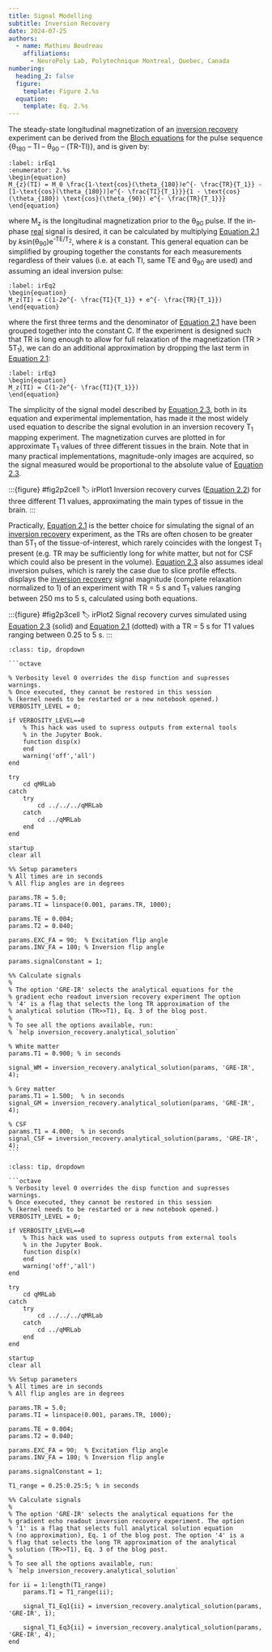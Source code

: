 ```yaml
---
title: Signal Modelling
subtitle: Inversion Recovery
date: 2024-07-25
authors:
  - name: Mathieu Boudreau
    affiliations:
      - NeuroPoly Lab, Polytechnique Montreal, Quebec, Canada
numbering:
  heading_2: false
  figure:
    template: Figure 2.%s
  equation:
    template: Eq. 2.%s
---
```


The steady-state longitudinal magnetization of an [inversion recovery](wiki:Inversion_recovery) experiment can be derived from the [Bloch equations](wiki:Bloch_equations) for the pulse sequence {θ<sub>180</sub> – TI – θ<sub>90</sub> – (TR-TI)}, and is given by:

```{math}
:label: irEq1
:enumerator: 2.%s
\begin{equation}
M_{z}(TI) = M_0 \frac{1-\text{cos}(\theta_{180})e^{- \frac{TR}{T_1}} -[1-\text{cos}(\theta_{180})]e^{- \frac{TI}{T_1}}}{1 - \text{cos}(\theta_{180}) \text{cos}(\theta_{90}) e^{- \frac{TR}{T_1}}}
\end{equation}
```

where M<sub>z</sub> is the longitudinal magnetization prior to the θ<sub>90</sub> pulse. If the in-phase [real](wiki:Complex_number) signal is desired, it can be calculated by multiplying [Equation 2.1](#irEq1) by <i>k</i>sin(θ<sub>90</sub>)e<sup>-TE/T<sub>2</sub></sup>, where <i>k</i> is a constant. This general equation can be simplified by grouping together the constants for each measurements regardless of their values (i.e. at each TI, same TE and θ<sub>90</sub> are used) and assuming an ideal inversion pulse:

```{math}
:label: irEq2
\begin{equation}
M_z(TI) = C(1-2e^{- \frac{TI}{T_1}} + e^{- \frac{TR}{T_1}})
\end{equation}
```

where the first three terms and the denominator of [Equation 2.1](#irEq1) have been grouped together into the constant C. If the experiment is designed such that TR is long enough to allow for full relaxation of the magnetization (TR > 5T<sub>1</sub>), we can do an additional approximation by dropping the last term in [Equation 2.1](#irEq2):

```{math}
:label: irEq3
\begin{equation}
M_z(TI) = C(1-2e^{- \frac{TI}{T_1}})
\end{equation}
```

The simplicity of the signal model described by [Equation 2.3](#irEq3), both in its equation and experimental implementation, has made it the most widely used equation to describe the signal evolution in an inversion recovery T<sub>1</sub> mapping experiment. The magnetization curves are plotted in [](#irPlot1) for approximate T<sub>1</sub> values of three different tissues in the brain. Note that in many practical implementations, magnitude-only images are acquired, so the signal measured would be proportional to the absolute value of [Equation 2.3](#irEq3).

:::{figure} #fig2p2cell
:label: irPlot1
Inversion recovery curves ([Equation 2.2](#irEq2)) for three different T1 values, approximating the main types of tissue in the brain.
:::

Practically, [Equation 2.1](#irEq1) is the better choice for simulating the signal of an [inversion recovery](wiki:Inversion_recovery) experiment, as the TRs are often chosen to be greater than 5T<sub>1</sub> of the tissue-of-interest, which rarely coincides with the longest T<sub>1</sub> present (e.g. TR may be sufficiently long for white matter, but not for CSF which could also be present in the volume). [Equation 2.3](#irEq3) also assumes ideal inversion pulses, which is rarely the case due to slice profile effects. [](#irPlot2) displays the [inversion recovery](wiki:Inversion_recovery) signal magnitude (complete relaxation normalized to 1) of an experiment with TR = 5 s and T<sub>1</sub> values ranging between 250 ms to 5 s, calculated using both equations.

:::{figure} #fig2p3cell
:label: irPlot2
Signal recovery curves simulated using [Equation 2.3](#irEq3) (solid) and [Equation 2.1](#irEq1) (dotted) with a TR = 5 s for T1 values ranging between 0.25 to 5 s.
:::


````{admonition} Click here to view the qMRLab (MATLAB/Octave) code that generated [](#irPlot1).
:class: tip, dropdown

```octave

% Verbosity level 0 overrides the disp function and supresses warnings.
% Once executed, they cannot be restored in this session
% (kernel needs to be restarted or a new notebook opened.)
VERBOSITY_LEVEL = 0;

if VERBOSITY_LEVEL==0
    % This hack was used to supress outputs from external tools
    % in the Jupyter Book.
    function disp(x)
    end
    warning('off','all')
end

try
    cd qMRLab
catch
    try
        cd ../../../qMRLab
    catch
        cd ../qMRLab
    end
end

startup
clear all

%% Setup parameters
% All times are in seconds
% All flip angles are in degrees

params.TR = 5.0;
params.TI = linspace(0.001, params.TR, 1000);
            
params.TE = 0.004;
params.T2 = 0.040;
            
params.EXC_FA = 90;  % Excitation flip angle
params.INV_FA = 180; % Inversion flip angle

params.signalConstant = 1;

%% Calculate signals
%
% The option 'GRE-IR' selects the analytical equations for the
% gradient echo readout inversion recovery experiment The option
% '4' is a flag that selects the long TR approximation of the 
% analytical solution (TR>>T1), Eq. 3 of the blog post.
%
% To see all the options available, run:
% `help inversion_recovery.analytical_solution`

% White matter
params.T1 = 0.900; % in seconds

signal_WM = inversion_recovery.analytical_solution(params, 'GRE-IR', 4);

% Grey matter
params.T1 = 1.500;  % in seconds
signal_GM = inversion_recovery.analytical_solution(params, 'GRE-IR', 4);

% CSF
params.T1 = 4.000;  % in seconds
signal_CSF = inversion_recovery.analytical_solution(params, 'GRE-IR', 4);
```

````


```{admonition} Click here to view the qMRLab (MATLAB/Octave) code that generated [](#irPlot2).
:class: tip, dropdown

```octave
% Verbosity level 0 overrides the disp function and supresses warnings.
% Once executed, they cannot be restored in this session
% (kernel needs to be restarted or a new notebook opened.)
VERBOSITY_LEVEL = 0;

if VERBOSITY_LEVEL==0
    % This hack was used to supress outputs from external tools
    % in the Jupyter Book.
    function disp(x)
    end
    warning('off','all')
end

try
    cd qMRLab
catch
    try
        cd ../../../qMRLab
    catch
        cd ../qMRLab
    end
end

startup
clear all

%% Setup parameters
% All times are in seconds
% All flip angles are in degrees

params.TR = 5.0;
params.TI = linspace(0.001, params.TR, 1000);
            
params.TE = 0.004;
params.T2 = 0.040;
            
params.EXC_FA = 90;  % Excitation flip angle
params.INV_FA = 180; % Inversion flip angle

params.signalConstant = 1;

T1_range = 0.25:0.25:5; % in seconds

%% Calculate signals
%
% The option 'GRE-IR' selects the analytical equations for the
% gradient echo readout inversion recovery experiment. The option
% '1' is a flag that selects full analytical solution equation 
% (no approximation), Eq. 1 of the blog post. The option '4' is a
% flag that selects the long TR approximation of the analytical 
% solution (TR>>T1), Eq. 3 of the blog post.
%
% To see all the options available, run:
% `help inversion_recovery.analytical_solution`

for ii = 1:length(T1_range)
    params.T1 = T1_range(ii);
    
    signal_T1_Eq1{ii} = inversion_recovery.analytical_solution(params, 'GRE-IR', 1);

    signal_T1_Eq3{ii} = inversion_recovery.analytical_solution(params, 'GRE-IR', 4);
end
```

```